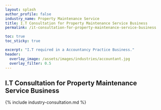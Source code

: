 ```yaml
---
layout: splash 
author_profile: false 
industry_name: Property Maintenance Service
title: I.T Consultation for Property Maintenance Service Business
permalink: /it-consultation-for-property-maintenance-service-business

toc: true
toc_sticky: true

excerpt: "I.T required in a Accountancy Practice Business."
header:
  overlay_image: /assets/images/industries/accountant.jpg
  overlay_filter: 0.5 
---
```


## I.T Consultation for Property Maintenance Service Business

{% include industry-consultation.md %}
